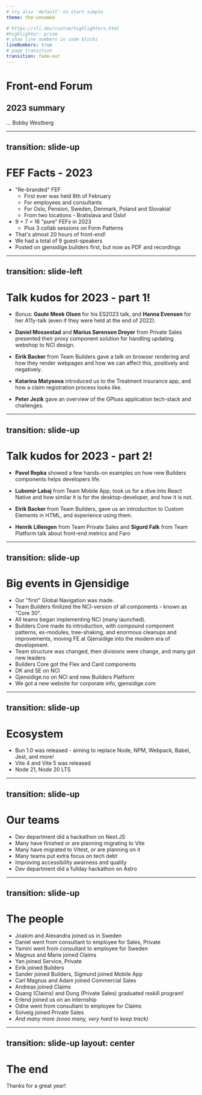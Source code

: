 ```yaml
---
# try also 'default' to start simple
theme: the-unnamed

# https://sli.dev/custom/highlighters.html
#highlighter: prism
# show line numbers in code blocks
lineNumbers: true
# page transition
transition: fade-out
---
```


# Front-end Forum

## 2023 summary

...
<twemoji-man-technologist/> Bobby Westberg

---
transition: slide-up
---

# <twemoji-scroll/> FEF Facts - 2023

<v-clicks>

* "Re-branded" FEF
  * First ever was held 8th of February
  * For employees and consultants
  * For Oslo, Pension, Sweden, Denmark, Poland and Slovakia!
  * From two locations - Bratislava and Oslo!
* 9 + 7 = 16 "pure" FEFs in 2023
  * Plus 3 collab sessions on Form Patterns
* That's almost 20 hours of front-end!
* We had a total of 9 guest-speakers
* Posted on gjensidige.builders first, but now as PDF and recordings

</v-clicks>

---
transition: slide-left
---

# <twemoji-scroll/> Talk kudos for 2023 - part 1!

<v-clicks>

* Bonus: **Gaute Meek Olsen** for his ES2023 talk, and **Hanna Evensen** for her A11y-talk (even if they were held at the end of 2022).

* **Daniel Mossestad** and **Marius Sørensen Dreyer** from Private Sales presented their proxy component solution for handling updating webshop to NCI design.

* **Eirik Backer** from Team Builders gave a talk on browser rendering and how they render webpages and how we can affect this, positively and negatively.

* **Katarina Matysova** introduced us to the Treatment insurance app, and how a claim registration process looks like.

* **Peter Jezik** gave an overview of the GPluss application tech-stack and challenges.

</v-clicks>

---
transition: slide-up
---

# <twemoji-scroll/> Talk kudos for 2023 - part 2!

<v-clicks>

* **Pavol Repka** showed a few hands-on examples on how new Builders components helps developers life.

* **Lubomir Labaj** from Team Mobile App, took us for a dive into React Native and how similar it is for the desktop-developer, and how it is not.

* **Eirik Backer** from Team Builders, gave us an introduction to Custom Elements in HTML, and experience using them.

* **Henrik Lillengen** from Team Private Sales and **Sigurd Falk** from Team Platform talk about front-end metrics and Faro <twemoji-desert/>

</v-clicks>

---
transition: slide-up
---

# <twemoji-scroll/> Big events in Gjensidige

<v-clicks>

* Our "first" Global Navigation was made.
* Team Builders finilized the NCI-version of all components - known as "Core 30".
* All teams began implementing NCI (many launched).
* Builders Core made its introduction, with compound component patterns, es-modules, tree-shaking, and enormous cleanups and improvements, moving FE at Gjensidige into the modern era of development.
* Team structure was changed, then divisions were change, and many got new leaders
* Builders Core got the Flex and Card components
* DK and SE on NCI
* Gjensidige.no on NCI and new Builders Platform
* We got a new website for corporate info, gjensidige.com

</v-clicks>

---
transition: slide-up
---

# <twemoji-scroll/> Ecosystem

<v-clicks>

* Bun 1.0 was released - aiming to replace Node, NPM, Webpack, Babel, Jest, and more!
* Vite 4 and Vite 5 was released
* Node 21, Node 20 LTS

</v-clicks>

---
transition: slide-up
---

# <twemoji-scroll/> Our teams

<v-clicks>

* Dev department did a hackathon on Next.JS
* Many have finished or are planning migrating to Vite
* Many have migrated to Vitest, or are planning on it
* Many teams put extra focus on tech debt
* Improving accessibility awarness and quality
* Dev department did a fullday hackathon on Astro

</v-clicks>

---
transition: slide-up
---

# <twemoji-scroll/> The people

<v-clicks>

* <twemoji-new-button/> Joakim and Alexandra joined us in Sweden
* <twemoji-check-box-with-check/> Daniel went from consultant to employee for Sales, Private
* <twemoji-check-box-with-check/> Yamini went from consultant to employee for Sweden
* <twemoji-new-button/> Magnus and Marie joined Claims
* <twemoji-new-button/> Yan joined Service, Private
* <twemoji-check-mark-button/> Eirik joined Builders
* <twemoji-new-button/> Sander joined Builders, Sigmund joined Mobile App
* <twemoji-check-mark-button/> Carl Magnus and Adam joined Commercial Sales
* <twemoji-new-button/> Andreas joined Claims
* <twemoji-new-button/> Quang (Claims) and Dung (Private Sales) graduated reskill program!
* <twemoji-check-mark-button/> Erlend joined us on an internship
* <twemoji-check-box-with-check/> Odne went from consultant to employee for Claims
* <twemoji-check-mark-button/> Solveig joined Private Sales
* _And many more (sooo many, very hard to keep track)_

</v-clicks>

---
transition: slide-up
layout: center
---

# The end

Thanks for a great year!

<twemoji-red-heart class="animate-ping"/>